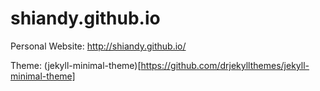# shiandy.github.io
Personal Website: http://shiandy.github.io/

Theme:
(jekyll-minimal-theme)[https://github.com/drjekyllthemes/jekyll-minimal-theme]

